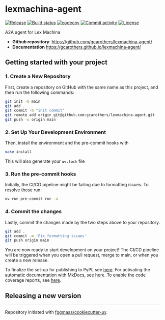 # lexmachina-agent

[![Release](https://img.shields.io/github/v/release/gcarothers/lexmachina-agent)](https://img.shields.io/github/v/release/gcarothers/lexmachina-agent)
[![Build status](https://img.shields.io/github/actions/workflow/status/gcarothers/lexmachina-agent/main.yml?branch=main)](https://github.com/gcarothers/lexmachina-agent/actions/workflows/main.yml?query=branch%3Amain)
[![codecov](https://codecov.io/gh/gcarothers/lexmachina-agent/branch/main/graph/badge.svg)](https://codecov.io/gh/gcarothers/lexmachina-agent)
[![Commit activity](https://img.shields.io/github/commit-activity/m/gcarothers/lexmachina-agent)](https://img.shields.io/github/commit-activity/m/gcarothers/lexmachina-agent)
[![License](https://img.shields.io/github/license/gcarothers/lexmachina-agent)](https://img.shields.io/github/license/gcarothers/lexmachina-agent)

A2A agent for Lex Machina

- **Github repository**: <https://github.com/gcarothers/lexmachina-agent/>
- **Documentation** <https://gcarothers.github.io/lexmachina-agent/>

## Getting started with your project

### 1. Create a New Repository

First, create a repository on GitHub with the same name as this project, and then run the following commands:

```bash
git init -b main
git add .
git commit -m "init commit"
git remote add origin git@github.com:gcarothers/lexmachina-agent.git
git push -u origin main
```

### 2. Set Up Your Development Environment

Then, install the environment and the pre-commit hooks with

```bash
make install
```

This will also generate your `uv.lock` file

### 3. Run the pre-commit hooks

Initially, the CI/CD pipeline might be failing due to formatting issues. To resolve those run:

```bash
uv run pre-commit run -a
```

### 4. Commit the changes

Lastly, commit the changes made by the two steps above to your repository.

```bash
git add .
git commit -m 'Fix formatting issues'
git push origin main
```

You are now ready to start development on your project!
The CI/CD pipeline will be triggered when you open a pull request, merge to main, or when you create a new release.

To finalize the set-up for publishing to PyPI, see [here](https://fpgmaas.github.io/cookiecutter-uv/features/publishing/#set-up-for-pypi).
For activating the automatic documentation with MkDocs, see [here](https://fpgmaas.github.io/cookiecutter-uv/features/mkdocs/#enabling-the-documentation-on-github).
To enable the code coverage reports, see [here](https://fpgmaas.github.io/cookiecutter-uv/features/codecov/).

## Releasing a new version



---

Repository initiated with [fpgmaas/cookiecutter-uv](https://github.com/fpgmaas/cookiecutter-uv).
